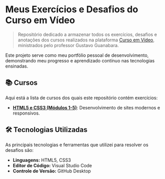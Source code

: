# Meus Exercícios e Desafios do Curso em Vídeo

> Repositório dedicado a armazenar todos os exercícios, desafios e anotações dos cursos realizados na plataforma [Curso em Vídeo](https://www.cursoemvideo.com/), ministrados pelo professor Gustavo Guanabara.

Este projeto serve como meu portfólio pessoal de desenvolvimento, demonstrando meu progresso e aprendizado contínuo nas tecnologias ensinadas.

## 📚 Cursos

Aqui está a lista de cursos dos quais este repositório contém exercícios:

<!--* **[Python 3 (Mundos 1, 2 e 3)](https://www.cursoemvideo.com/curso/python-3-mundo-1/)**: Lógica de programação e introdução à linguagem Python.-->
* **[HTML5 e CSS3 (Módulos 1-5)](https://www.cursoemvideo.com/curso/html5-css3-modulo1/)**: Desenvolvimento de sites modernos e responsivos.
<!--* **[JavaScript](https://www.cursoemvideo.com/curso/javascript/)**: Scripts para tornar páginas web dinâmicas e interativas.-->

## 🛠️ Tecnologias Utilizadas

As principais tecnologias e ferramentas que utilizei para resolver os desafios são:

* **Linguagens:** HTML5, CSS3
* **Editor de Código:** Visual Studio Code
* **Controle de Versão:** GitHub Desktop
